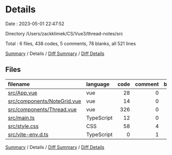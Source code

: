 # Details

Date : 2023-05-01 22:47:52

Directory /Users/zackklimek/CS/Vue3/thread-notes/src

Total : 6 files,  438 codes, 5 comments, 78 blanks, all 521 lines

[Summary](results.md) / Details / [Diff Summary](diff.md) / [Diff Details](diff-details.md)

## Files
| filename | language | code | comment | blank | total |
| :--- | :--- | ---: | ---: | ---: | ---: |
| [src/App.vue](/src/App.vue) | vue | 28 | 0 | 5 | 33 |
| [src/components/NoteGrid.vue](/src/components/NoteGrid.vue) | vue | 14 | 0 | 6 | 20 |
| [src/components/Thread.vue](/src/components/Thread.vue) | vue | 326 | 0 | 48 | 374 |
| [src/main.ts](/src/main.ts) | TypeScript | 12 | 0 | 4 | 16 |
| [src/style.css](/src/style.css) | CSS | 58 | 4 | 14 | 76 |
| [src/vite-env.d.ts](/src/vite-env.d.ts) | TypeScript | 0 | 1 | 1 | 2 |

[Summary](results.md) / Details / [Diff Summary](diff.md) / [Diff Details](diff-details.md)